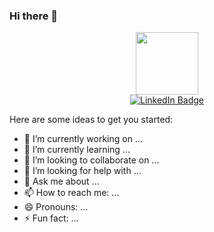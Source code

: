 ### Hi there 👋

<div id="hader" align="center">
    <img src="https://i.ppy.sh/186308cada93f80d0f4232e5e54549dfad2b0af8/68747470733a2f2f6d656469612e74656e6f722e636f6d2f313430704d4239656f384141414141432f7375697365692d74616c616c612e676966" width="100" />
</div>

<div id="badges" align="center">
  <a href="www.linkedin.com/in/paramet-pra">
    <img src="https://img.shields.io/badge/LinkedIn-blue?style=for-the-badge&logo=linkedin&logoColor=white" alt="LinkedIn Badge"/>
  </a>
</div>

Here are some ideas to get you started:

- 🔭 I’m currently working on ...
- 🌱 I’m currently learning ...
- 👯 I’m looking to collaborate on ...
- 🤔 I’m looking for help with ...
- 💬 Ask me about ...
- 📫 How to reach me: ...
- 😄 Pronouns: ...
- ⚡ Fun fact: ...
